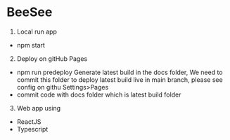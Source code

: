 # BeeSee

1. Local run app
- npm start

2. Deploy on gitHub Pages
- npm run predeploy
Generate latest build in the docs folder, We need to commit this folder to deploy latest build live in main branch, please see config on githu Settings>Pages
- commit code with docs folder which is latest build folder

3. Web app using
- ReactJS
- Typescript
